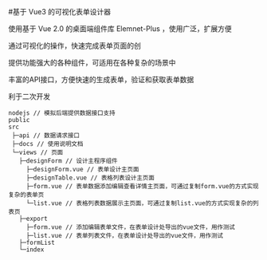 #基于 Vue3 的可视化表单设计器

使用基于 Vue 2.0 的桌面端组件库 Elemnet-Plus ，使用广泛，扩展方便

通过可视化的操作，快速完成表单页面的创

提供功能强大的各种组件，可适用在各种复杂的场景中

丰富的API接口，方便快速的生成表单，验证和获取表单数据

利于二次开发

```text
nodejs // 模拟后端提供数据接口支持
public
src
 ├─api // 数据请求接口
 ├─docs // 使用说明文档
 └─views // 页面
   ├─designForm // 设计主程序组件
     ├─designForm.vue // 表单设计主页面
     ├─designTable.vue // 表格列表设计主页面
     ├─form.vue // 表单数据添加编辑查看详情主页面，可通过复制form.vue的方式实现复杂的表单页
     └─list.vue // 表格列表数据展示主页面，可通过复制list.vue的方式实现复杂的列表页
   ├─export
     ├─form.vue // 添加编辑表单文件，在表单设计处导出的vue文件，用作测试
     ├─list.vue // 表单列表文件，在表单设计处导出的vue文件，用作测试
   ├─formList
   └─index
```

